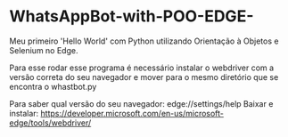 # WhatsAppBot-with-POO-EDGE-

Meu primeiro 'Hello World' com Python utilizando Orientação à Objetos e Selenium no Edge.


Para esse rodar esse programa é necessário instalar o webdriver com a versão correta do seu navegador e mover para o mesmo diretório que se encontra o whastbot.py


Para saber qual versão do seu navegador:  edge://settings/help
Baixar e instalar: https://developer.microsoft.com/en-us/microsoft-edge/tools/webdriver/
